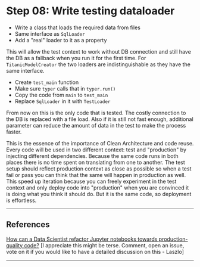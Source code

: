 # Step 08: Write testing dataloader

- Write a class that loads the required data from files
- Same interface as `SqlLoader`
- Add a "real" loader to it as a property

This will allow the test context to work without DB connection and still have the DB as a fallback when you run it for the first time. For `TitanicModelCreator` the two loaders are indistinguishable as they have the same interface.

- Create `test_main` function
- Make sure `typer` calls that in `typer.run()`
- Copy the code from `main` to `test_main`
- Replace `SqlLoader` in it with `TestLoader`

From now on this is the only code that is tested. The costly connection to the DB is replaced with a file load. Also if it is still not fast enough, additional parameter can reduce the amount of data in the test to make the process faster.

This is the essence of the importance of Clean Architecture and code reuse. Every code will be used in two different context: test and "production" by injecting different dependencies. Because the same code runs in both places there is no time spent on translating from one to another. The test setup should reflect production context as close as possible so when a test fail or pass you can think that the same will happen in production as well. This speed up iteration because you can freely experiment in the test context and only deploy code into "production" when you are convinced it is doing what you think it should do. But it is the same code, so deployment is effortless.
***

## References
[How can a Data Scientist refactor Jupyter notebooks towards production-quality code?](https://laszlo.substack.com/p/how-can-a-data-scientist-refactor) [I appreciate this might be terse. Comment, open an issue, vote on it if you would like to have a detailed discussion on this - Laszlo]
***
